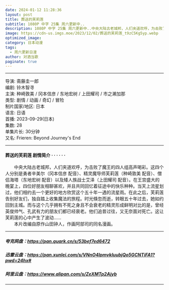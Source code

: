 ```yaml
---
date: 2024-01-12 11:28:36
layout: post
title: 葬送的芙莉莲
subtitle: 1080P 中字 25集 周六更新中..
description: 1080P 中字 25集 周六更新中..中央大陆古老城邦，人们夹道欢呼，为击败了魔王的四人组高声喝彩。这四个人分别是勇者辛美尔、精灵魔导师芙莉莲、僧侣海塔以及矮人族战士艾泽。在王宫盛大的晚宴上，四位好朋友相聊甚欢...
image: https://cdn-us.imgs.moe/2023/12/02/葬送的芙莉莲_t9zC5Kg5yp.webp
optimized_image: 
category: 日本动漫
tags:
  - 周六更新日漫
author: 对酒当歌
paginate: true
---
```


---

导演: 斋藤圭一郎  
编剧: 铃木智寻  
主演: 种崎敦美 / 冈本信彦 / 东地宏树 / 上田耀司 / 市之濑加那  
类型: 剧情 / 动画 / 奇幻 / 冒险  
制片国家/地区: 日本  
语言: 日语  
首播: 2023-09-29(日本)  
集数: 28  
单集片长: 30分钟  
又名: Frieren: Beyond Journey's End  

---

#### 葬送的芙莉莲 剧情简介 · · · · · ·

　　中央大陆古老城邦，人们夹道欢呼，为击败了魔王的四人组高声喝彩。这四个人分别是勇者辛美尔（冈本信彦 配音）、精灵魔导师芙莉莲（种崎敦美 配音）、僧侣海塔（东地宏树 配音）以及矮人族战士艾泽（上田耀司 配音）。在王宫盛大的晚宴上，四位好朋友相聊甚欢，并且共同回忆着征途中的快乐种种。当天上流星划过，他们相约去一个更好的地方欣赏这个五十年一遇的流星雨。在此之后，芙莉莲告别好友们，独自踏上收集魔法的旅程。时光倏忽而逝，转眼五十年过去，她如约回到主城。而与这个几乎拥有不死之身且不会衰老的精灵形成鲜明对比的是，曾经英俊帅气、孔武有力的朋友们都已经衰老。他们追昔过往，又无奈面对死亡。这让芙莉莲的心中产生了波动……  
　　本片改编自原作山田钟人，作画阿部司的同名漫画。

---

##### 夸克网盘：<https://pan.quark.cn/s/53bef7ed6472>

##### 迅雷云盘：<https://pan.xunlei.com/s/VNnO4lpmvkIuubjQo5GCNTiFA1?pwd=24hx#>

##### 阿里云盘：<https://www.alipan.com/s/ZeXMTp2Ajyb>

---
